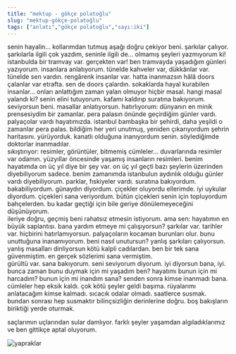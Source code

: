 ```yaml
---
title: "mektup - gökçe polatoğlu"
slug: "mektup-gökçe-polatoğlu"
tags: ["anlatı","gökçe polatoğlu","sayı:iki"]
---
```

senin hayalin... kollarımdan tutmuş aşağı doğru çekiyor beni. şarkılar
çalıyor. şarkılarla ilgili çok yazdım, seninle ilgili de... olmamış
şeyleri yazmıyorum ki! istanbulda bir tramvay var. gerçekten var! ben
tramvayda yaşadığım günleri yazıyorum. insanlara anlatıyorum. tünelde
kahveler var, dükkânlar var. tünelde sen vardın. rengârenk insanlar var.
hatta inanmazsın hâlâ doors çalanlar var etrafta. sen de doors çalardın.
sokaklarda hayal kurabilen insanlar... onları anlattığım zaman yalan
olmuyor hiçbir masal. hangi masal yalandı ki? senin elini tutuyorum.
kafamı kaldırıp suratına bakıyorum. seviyorsun beni. masallar
anlatıyorsun. hatırlıyorum: dünyanın en minik prensesiydim bir zamanlar.
pera palasın önünde geçirdiğim günler vardı. palyaçolar vardı
hayatımızda. istanbul bambaşka bir şehirdi, daha yeşildi o zamanlar pera
palas. bildiğim her yeri unutmuş, yeniden çıkarıyordum şehrin
haritasını. yürüyorduk. kanatlı olduğuna inanıyordum senin. söylediğimde
doktorlar inanmadılar.  
sıkıştırıyor: resimler, görüntüler, bitmemiş cümleler... duvarlarında
resimler var odamın. yüzyıllar öncesinde yaşamış insanların resimleri.
benim hayatımda on üç yıl diye bir şey var. on üç yıl geçti bazı
şeylerin üzerinden diyebiliyorum sadece. benim zamanımda istanbulun
aydınlık olduğu günler vardı diyebiliyorum. parklar, fıskiyeler vardı.
suratına bakıyordum. bakabiliyordum. günaydın diyordum. çiçekler
oluyordu ellerimde. iyi uykular diyordum. çiçekleri sana veriyordum.
bütün çiçekleri senin için topluyordum bahçelerden. bu kadar geçtiği
için bile geriye dönülemeyeceğini düşünüyorum.  
ileriye doğru, geçmiş beni rahatsız etmesin istiyorum. ama sen:
hayatımın en büyük saplantısı. bana yardım etmeye mi çalışıyorsun?
şarkılar var. tarihler var. hiçbirini hatırlamıyorsun. palyaçoların
kocaman burunları olur. bunu unuttuğuna inanamıyorum. beni nasıl
unutursun? yanlış şarkıları çalıyorsun. yanlış masalları dinliyorsun
kötü kalpli cadılardan. ben bir tek sana güvenmiştim. en gerçek
sözlerimi sana vermiştim.  
gürültü var. sana bakıyorum. seni seviyorum diyorum. iyi diyorsun bana,
iyi. bunca zaman bunu duymak için mi yaşadım ben? hayatımı bunun için mi
harcadım? bunun için mi inandım sana? senden sonra kimse inanmadı bana.
cümleler hep eksik kaldı. çok kötü şeyler geldi başıma. rüyalarımı
anlatacağım kimse kalmadı. sıcacık odalar olmadı. saatlerce susmak.
bundan sonrası hep susmaktır bilinçsizliğin derinlerine doğru. boş
bakışların biriktiği yerde oturmak.

saçlarımın uçlarından sular damlıyor. farklı şeyler yaşamdan
algıladıklarımız ve ben gittikçe aptal oluyorum.

![yapraklar](/img/ky02_31_zaferyalcinpinar.jpg)
